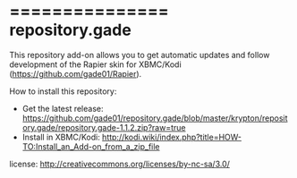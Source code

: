 ===============
repository.gade
===============

This repository add-on allows you to get automatic updates and follow development of the Rapier skin for XBMC/Kodi (https://github.com/gade01/Rapier).

How to install this repository:

- Get the latest release: https://github.com/gade01/repository.gade/blob/master/krypton/repository.gade/repository.gade-1.1.2.zip?raw=true
- Install in XBMC/Kodi: http://kodi.wiki/index.php?title=HOW-TO:Install_an_Add-on_from_a_zip_file

license: http://creativecommons.org/licenses/by-nc-sa/3.0/